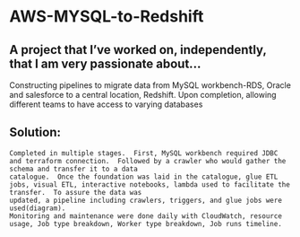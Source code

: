 # AWS-MYSQL-to-Redshift 
## A project that I’ve worked on, independently, that I am very passionate about...
Constructing pipelines to migrate data from MySQL workbench-RDS, Oracle and salesforce to a central location, Redshift.  Upon completion, allowing different teams to have access to varying databases

## Solution: 
    Completed in multiple stages.  First, MySQL workbench required JDBC and terraform connection.  Followed by a crawler who would gather the schema and transfer it to a data     
    catalogue.  Once the foundation was laid in the catalogue, glue ETL jobs, visual ETL, interactive notebooks, lambda used to facilitate the transfer.  To assure the data was 
    updated, a pipeline including crawlers, triggers, and glue jobs were used(diagram). 
    Monitoring and maintenance were done daily with CloudWatch, resource usage, Job type breakdown, Worker type breakdown, Job runs timeline.
